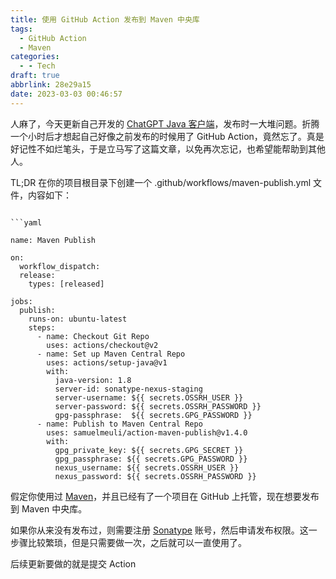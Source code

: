 ```yaml
---
title: 使用 GitHub Action 发布到 Maven 中央库
tags:
  - GitHub Action
  - Maven
categories:
  - - Tech
draft: true
abbrlink: 28e29a15
date: 2023-03-03 00:46:57
---
```



人麻了，今天更新自己开发的 [ChatGPT Java 客户端](https://github.com/LiLittleCat/ChatGPT)，发布时一大堆问题。折腾一个小时后才想起自己好像之前发布的时候用了 GitHub Action，竟然忘了。真是好记性不如烂笔头，于是立马写了这篇文章，以免再次忘记，也希望能帮助到其他人。

<!-- more -->

TL;DR
在你的项目根目录下创建一个 .github/workflows/maven-publish.yml 文件，内容如下：

```

```yaml

name: Maven Publish

on:
  workflow_dispatch:
  release:
    types: [released]

jobs:
  publish:
    runs-on: ubuntu-latest
    steps:
      - name: Checkout Git Repo
        uses: actions/checkout@v2
      - name: Set up Maven Central Repo
        uses: actions/setup-java@v1
        with:
          java-version: 1.8
          server-id: sonatype-nexus-staging
          server-username: ${{ secrets.OSSRH_USER }}
          server-password: ${{ secrets.OSSRH_PASSWORD }}
          gpg-passphrase:  ${{ secrets.GPG_PASSWORD }}
      - name: Publish to Maven Central Repo
        uses: samuelmeuli/action-maven-publish@v1.4.0
        with:
          gpg_private_key: ${{ secrets.GPG_SECRET }}
          gpg_passphrase: ${{ secrets.GPG_PASSWORD }}
          nexus_username: ${{ secrets.OSSRH_USER }}
          nexus_password: ${{ secrets.OSSRH_PASSWORD }}

```

假定你使用过 [Maven](https://maven.apache.org/)，并且已经有了一个项目在 GitHub 上托管，现在想要发布到 Maven 中央库。

如果你从来没有发布过，则需要注册 [Sonatype](https://issues.sonatype.org/) 账号，然后申请发布权限。这一步骤比较繁琐，但是只需要做一次，之后就可以一直使用了。


后续更新要做的就是提交 Action

